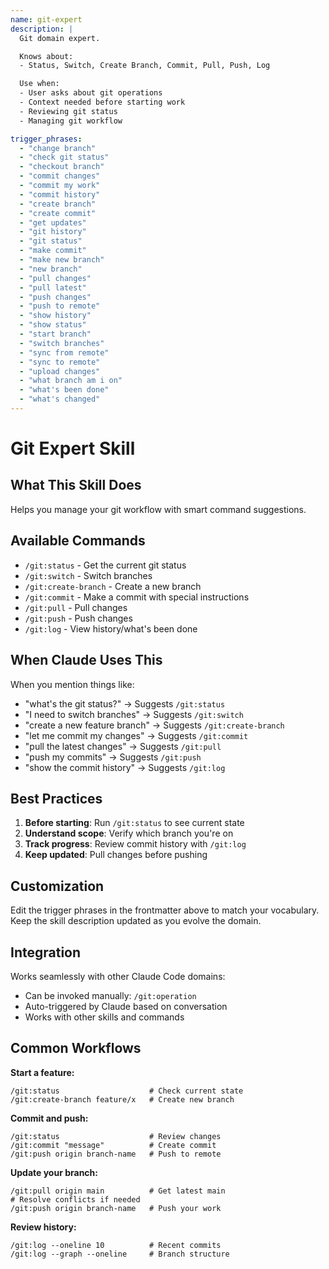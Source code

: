 ```yaml
---
name: git-expert
description: |
  Git domain expert.

  Knows about:
  - Status, Switch, Create Branch, Commit, Pull, Push, Log

  Use when:
  - User asks about git operations
  - Context needed before starting work
  - Reviewing git status
  - Managing git workflow

trigger_phrases:
  - "change branch"
  - "check git status"
  - "checkout branch"
  - "commit changes"
  - "commit my work"
  - "commit history"
  - "create branch"
  - "create commit"
  - "get updates"
  - "git history"
  - "git status"
  - "make commit"
  - "make new branch"
  - "new branch"
  - "pull changes"
  - "pull latest"
  - "push changes"
  - "push to remote"
  - "show history"
  - "show status"
  - "start branch"
  - "switch branches"
  - "sync from remote"
  - "sync to remote"
  - "upload changes"
  - "what branch am i on"
  - "what's been done"
  - "what's changed"
---
```


# Git Expert Skill

## What This Skill Does

Helps you manage your git workflow with smart command suggestions.

## Available Commands

- `/git:status` - Get the current git status
- `/git:switch` - Switch branches
- `/git:create-branch` - Create a new branch
- `/git:commit` - Make a commit with special instructions
- `/git:pull` - Pull changes
- `/git:push` - Push changes
- `/git:log` - View history/what's been done

## When Claude Uses This

When you mention things like:
- "what's the git status?" → Suggests `/git:status`
- "I need to switch branches" → Suggests `/git:switch`
- "create a new feature branch" → Suggests `/git:create-branch`
- "let me commit my changes" → Suggests `/git:commit`
- "pull the latest changes" → Suggests `/git:pull`
- "push my commits" → Suggests `/git:push`
- "show the commit history" → Suggests `/git:log`

## Best Practices

1. **Before starting**: Run `/git:status` to see current state
2. **Understand scope**: Verify which branch you're on
3. **Track progress**: Review commit history with `/git:log`
4. **Keep updated**: Pull changes before pushing

## Customization

Edit the trigger phrases in the frontmatter above to match your vocabulary.
Keep the skill description updated as you evolve the domain.

## Integration

Works seamlessly with other Claude Code domains:
- Can be invoked manually: `/git:operation`
- Auto-triggered by Claude based on conversation
- Works with other skills and commands

## Common Workflows

**Start a feature:**
```
/git:status                    # Check current state
/git:create-branch feature/x   # Create new branch
```

**Commit and push:**
```
/git:status                    # Review changes
/git:commit "message"          # Create commit
/git:push origin branch-name   # Push to remote
```

**Update your branch:**
```
/git:pull origin main          # Get latest main
# Resolve conflicts if needed
/git:push origin branch-name   # Push your work
```

**Review history:**
```
/git:log --oneline 10          # Recent commits
/git:log --graph --oneline     # Branch structure
```
